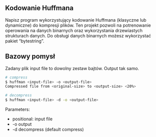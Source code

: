## Kodowanie Huffmana

Napisz program wykorzystujący kodowanie Huffmana (klasyczne lub dynamiczne) do kompresji
plików. Ten projekt pozwoli na potrenowanie operowania na danych binarnych oraz
wykorzystania drzewiastych strukturach danych. Do obsługi danych binarnych możesz
wykorzystać pakiet “bytestring”.

## Bazowy pomysł

Zadany plik input file to dowolny zestaw bajtów. Output tak samo.

```bash
# compress
$ huffman <input-file> -o <output-file>
Compressed file from <original-size> to <output-size> <20%>

# decompress
$ huffman <input-file> -d -o <output-file>
```

Parameters:
- positional: input file
- -o output
- -d decompress (default compress)